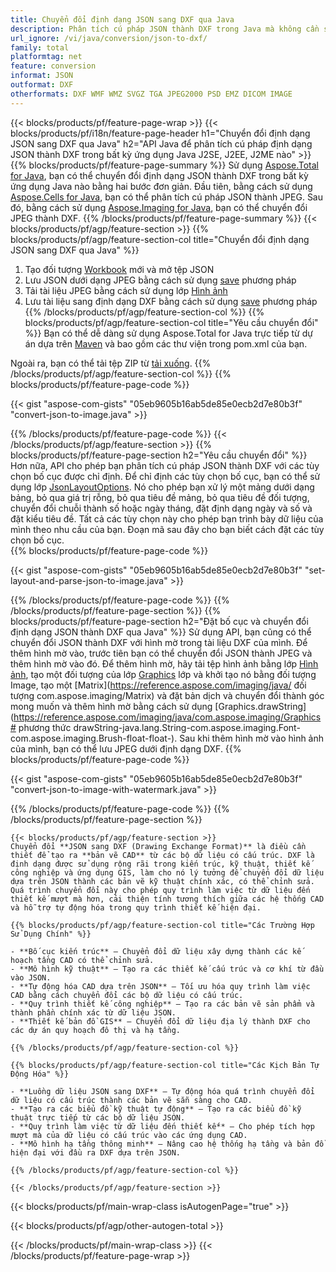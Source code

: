 ```yaml
---
title: Chuyển đổi định dạng JSON sang DXF qua Java
description: Phân tích cú pháp JSON thành DXF trong Java mà không cần sử dụng Microsoft PowerPoint
url_ignore: /vi/java/conversion/json-to-dxf/
family: total
platformtag: net
feature: conversion
informat: JSON
outformat: DXF
otherformats: DXF WMF WMZ SVGZ TGA JPEG2000 PSD EMZ DICOM IMAGE
---
```

{{< blocks/products/pf/feature-page-wrap >}}
{{< blocks/products/pf/i18n/feature-page-header h1="Chuyển đổi định dạng JSON sang DXF qua Java" h2="API Java để phân tích cú pháp định dạng JSON thành DXF trong bất kỳ ứng dụng Java J2SE, J2EE, J2ME nào" >}}
{{% blocks/products/pf/feature-page-summary %}}
Sử dụng [Aspose.Total for Java](https://products.aspose.com/total/java/), bạn có thể chuyển đổi định dạng JSON thành DXF trong bất kỳ ứng dụng Java nào bằng hai bước đơn giản. Đầu tiên, bằng cách sử dụng [Aspose.Cells for Java](https://products.aspose.com/cells/java/), bạn có thể phân tích cú pháp JSON thành JPEG. Sau đó, bằng cách sử dụng [Aspose.Imaging for Java](https://products.aspose.com/imaging/java/), bạn có thể chuyển đổi JPEG thành DXF.
{{% /blocks/products/pf/feature-page-summary  %}}
{{< blocks/products/pf/agp/feature-section >}}
{{% blocks/products/pf/agp/feature-section-col title="Chuyển đổi định dạng JSON sang DXF qua Java" %}}
1. Tạo đối tượng [Workbook](https://reference.aspose.com/cells/java/com.aspose.cells/Workbook) mới và mở tệp JSON
2. Lưu JSON dưới dạng JPEG bằng cách sử dụng [save](https://reference.aspose.com/cells/java/com.aspose.cells/workbook#save(java.lang.String,%20com.aspose.cells.SaveOptions) ) phương pháp
3. Tải tài liệu JPEG bằng cách sử dụng lớp [Hình ảnh](https://reference.aspose.com/imaging/java/com.aspose.imaging/Image)
4. Lưu tài liệu sang định dạng DXF bằng cách sử dụng [save](https://reference.aspose.com/imaging/java/com.aspose.imaging/Image#save-java.lang.String-com.aspose.imaging.ImageOptionsBase-) phương pháp
{{% /blocks/products/pf/agp/feature-section-col %}}
{{% blocks/products/pf/agp/feature-section-col title="Yêu cầu chuyển đổi" %}}
Bạn có thể dễ dàng sử dụng Aspose.Total for Java trực tiếp từ dự án dựa trên [Maven](https://releases.aspose.com/total/java/) và bao gồm các thư viện trong pom.xml của bạn.

Ngoài ra, bạn có thể tải tệp ZIP từ [tải xuống](https://releases.aspose.com/total/java).
{{% /blocks/products/pf/agp/feature-section-col %}}
{{% blocks/products/pf/feature-page-code %}}

{{< gist "aspose-com-gists" "05eb9605b16ab5de85e0ecb2d7e80b3f" "convert-json-to-image.java" >}}


{{% /blocks/products/pf/feature-page-code %}}
{{< /blocks/products/pf/agp/feature-section >}}
{{% blocks/products/pf/feature-page-section  h2="Yêu cầu chuyển đổi" %}}
Hơn nữa, API cho phép bạn phân tích cú pháp JSON thành DXF với các tùy chọn bố cục được chỉ định. Để chỉ định các tùy chọn bố cục, bạn có thể sử dụng lớp [JsonLayoutOptions](https://reference.aspose.com/cells/java/com.aspose.cells/jsonlayoutoptions). Nó cho phép bạn xử lý một mảng dưới dạng bảng, bỏ qua giá trị rỗng, bỏ qua tiêu đề mảng, bỏ qua tiêu đề đối tượng, chuyển đổi chuỗi thành số hoặc ngày tháng, đặt định dạng ngày và số và đặt kiểu tiêu đề. Tất cả các tùy chọn này cho phép bạn trình bày dữ liệu của mình theo nhu cầu của bạn. Đoạn mã sau đây cho bạn biết cách đặt các tùy chọn bố cục.  
{{% blocks/products/pf/feature-page-code %}}

{{< gist "aspose-com-gists" "05eb9605b16ab5de85e0ecb2d7e80b3f" "set-layout-and-parse-json-to-image.java" >}}

{{% /blocks/products/pf/feature-page-code  %}}
{{% /blocks/products/pf/feature-page-section %}}
{{% blocks/products/pf/feature-page-section  h2="Đặt bố cục và chuyển đổi định dạng JSON thành DXF qua Java" %}}
Sử dụng API, bạn cũng có thể chuyển đổi JSON thành DXF với hình mờ trong tài liệu DXF của mình. Để thêm hình mờ vào, trước tiên bạn có thể chuyển đổi JSON thành JPEG và thêm hình mờ vào đó. Để thêm hình mờ, hãy tải tệp hình ảnh bằng lớp [Hình ảnh](https://reference.aspose.com/imaging/java/com.aspose.imaging/Image), tạo một đối tượng của lớp [Graphics](https://reference.aspose.com/imaging/java/com.aspose.imaging/Graphics) lớp và khởi tạo nó bằng đối tượng Image, tạo một [Matrix](https://reference.aspose.com/imaging/java/ đối tượng com.aspose.imaging/Matrix) và đặt bản dịch và chuyển đổi thành góc mong muốn và thêm hình mờ bằng cách sử dụng [Graphics.drawString](https://reference.aspose.com/imaging/java/com.aspose.imaging/Graphics# phương thức drawString-java.lang.String-com.aspose.imaging.Font-com.aspose.imaging.Brush-float-float-). Sau khi thêm hình mờ vào hình ảnh của mình, bạn có thể lưu JPEG dưới định dạng DXF. 
{{% blocks/products/pf/feature-page-code %}}

{{< gist "aspose-com-gists" "05eb9605b16ab5de85e0ecb2d7e80b3f" "convert-json-to-image-with-watermark.java" >}}

{{% /blocks/products/pf/feature-page-code  %}}
{{% /blocks/products/pf/feature-page-section %}}
```
{{< blocks/products/pf/agp/feature-section >}}
Chuyển đổi **JSON sang DXF (Drawing Exchange Format)** là điều cần thiết để tạo ra **bản vẽ CAD** từ các bộ dữ liệu có cấu trúc. DXF là định dạng được sử dụng rộng rãi trong kiến trúc, kỹ thuật, thiết kế công nghiệp và ứng dụng GIS, làm cho nó lý tưởng để chuyển đổi dữ liệu dựa trên JSON thành các bản vẽ kỹ thuật chính xác, có thể chỉnh sửa. Quá trình chuyển đổi này cho phép quy trình làm việc từ dữ liệu đến thiết kế mượt mà hơn, cải thiện tính tương thích giữa các hệ thống CAD và hỗ trợ tự động hóa trong quy trình thiết kế hiện đại.

{{% blocks/products/pf/agp/feature-section-col title="Các Trường Hợp Sử Dụng Chính" %}}

- **Bố cục kiến trúc** – Chuyển đổi dữ liệu xây dựng thành các kế hoạch tầng CAD có thể chỉnh sửa.
- **Mô hình kỹ thuật** – Tạo ra các thiết kế cấu trúc và cơ khí từ đầu vào JSON.
- **Tự động hóa CAD dựa trên JSON** – Tối ưu hóa quy trình làm việc CAD bằng cách chuyển đổi các bộ dữ liệu có cấu trúc.
- **Quy trình thiết kế công nghiệp** – Tạo ra các bản vẽ sản phẩm và thành phần chính xác từ dữ liệu JSON.
- **Thiết kế bản đồ GIS** – Chuyển đổi dữ liệu địa lý thành DXF cho các dự án quy hoạch đô thị và hạ tầng.

{{% /blocks/products/pf/agp/feature-section-col %}}

{{% blocks/products/pf/agp/feature-section-col title="Các Kịch Bản Tự Động Hóa" %}}

- **Luồng dữ liệu JSON sang DXF** – Tự động hóa quá trình chuyển đổi dữ liệu có cấu trúc thành các bản vẽ sẵn sàng cho CAD.
- **Tạo ra các biểu đồ kỹ thuật tự động** – Tạo ra các biểu đồ kỹ thuật trực tiếp từ các bộ dữ liệu JSON.
- **Quy trình làm việc từ dữ liệu đến thiết kế** – Cho phép tích hợp mượt mà của dữ liệu có cấu trúc vào các ứng dụng CAD.
- **Mô hình hạ tầng thông minh** – Nâng cao hệ thống hạ tầng và bản đồ hiện đại với đầu ra DXF dựa trên JSON.

{{% /blocks/products/pf/agp/feature-section-col %}}

{{< /blocks/products/pf/agp/feature-section >}}
```
{{< blocks/products/pf/main-wrap-class isAutogenPage="true" >}}

{{< blocks/products/pf/agp/other-autogen-total >}}

{{< /blocks/products/pf/main-wrap-class >}}
{{< /blocks/products/pf/feature-page-wrap >}}